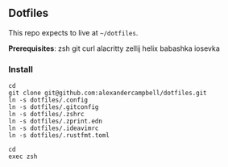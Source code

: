 
## Dotfiles

This repo expects to live at `~/dotfiles`.

**Prerequisites**: zsh git curl alacritty zellij helix babashka iosevka

### Install

```shell
cd
git clone git@github.com:alexandercampbell/dotfiles.git
ln -s dotfiles/.config
ln -s dotfiles/.gitconfig
ln -s dotfiles/.zshrc
ln -s dotfiles/.zprint.edn
ln -s dotfiles/.ideavimrc
ln -s dotfiles/.rustfmt.toml

cd
exec zsh
```

